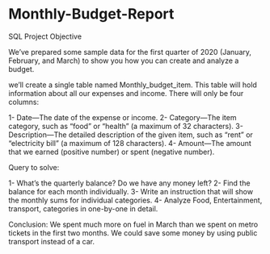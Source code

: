 # Monthly-Budget-Report
SQL Project 
Objective

We’ve prepared some sample data for the first quarter of 2020 (January, February, and March) to show you how you can create and analyze a budget.

we’ll create a single table named Monthly_budget_item. This table will hold information about all our expenses and income. 
There will only be four columns:

1- Date—The date of the expense or income.
2- Category—The item category, such as “food” or “health” (a maximum of 32 characters).
3- Description—The detailed description of the given item, such as “rent” or “electricity bill” (a maximum of 128 characters).
4- Amount—The amount that we earned (positive number) or spent (negative number).

Query to solve:

1- What’s the quarterly balance? Do we have any money left?
2- Find the balance for each month individually.
3- Write an instruction that will show the monthly sums for individual categories.
4- Analyze Food, Entertainment, transport, categories in one-by-one in detail. 

Conclusion:
We spent much more on fuel in March than we spent on metro tickets in the first two months. We could save some money by using public transport instead of a car.
